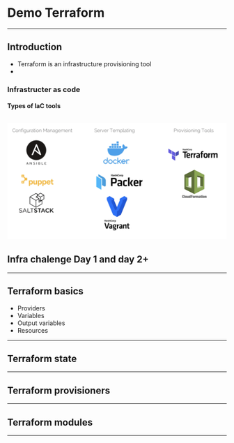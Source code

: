 # Demo Terraform
---
## Introduction 
* Terraform is an infrastructure provisioning tool
* 

### Infrastructer as code

#### Types of IaC tools 
![IaC tools](https://github.com/kaustubhsonar/Demo.Terraform/blob/2dca1f1f2749bcc5cbd32bc5e1f65ef5410d835c/images/Screenshot%202022-03-22%20at%2012.32.20%20PM.png)
---
## Infra chalenge Day 1 and day 2+

---
## Terraform basics 
- Providers 
- Variables 
- Output variables 
- Resources 
---
## Terraform state 

---
## Terraform provisioners 

---
## Terraform modules 

---




